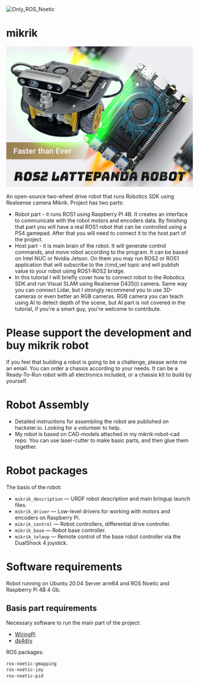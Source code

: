![Only_ROS_Noetic](https://img.shields.io/badge/ROS-Noetic-informational)

# mikrik

<img src="images/mikrik_logo_1.jpg" width="600" />

An open-source two-wheel drive robot that runs Robotics SDK using Realsense camera Mikrik.
Project has two parts:
- Robot part - it runs ROS1 using Raspberry PI 4B. It creates an interface to communicate with the robot motors and encoders data. By finishing that part you will have a real ROS1 robot that can be controlled using a PS4 gamepad. After that you will need to connect it to the host part of the project.
- Host part - it is main brain of the robot. It will generate control commands, and move robot according to the program. It can be based on Intel NUC or Nvidia Jetson. On them you may run ROS2 or ROS1 application that will subscribe to the /cmd_vel topic and will publish value to your robot using ROS1-ROS2 bridge.
- In this tutorial I will briefly cover how to connect robot to the Robotics SDK and run Visual SLAM using Realsense D435(i) camera. Same way you can connect Lidar, but I strongly recommend you to use 3D-cameras or even better an RGB cameras. RGB camera you can teach using AI to detect depth of the scene, but AI part is not covered in the tutorial, if you're a smart guy, you're welcome to contribute.

# Please support the development and buy mikrik robot

If you feel that building a robot is going to be a challenge, please write me an email. You can order a chassis according to your needs. It can be a Ready-To-Run robot with all electronics included, or a chassis kit to build by yourself.


# Robot Assembly

- Detailed instructions for assembling the robot are published on hackster.io. Looking for a volunteer to help.
- My robot is based on CAD-models attached in my mikrik-robot-cad repo. You can use laser-cutter to make basic parts,
and then glue them together.


# Robot packages

The basis of the robot:

- `mikrik_description` — URDF robot description and main bringup launch files.
- `mikrik_driver` — Low-level drivers for working with motors and encoders on Raspberry Pi.
- `mikrik_control` — Robot controllers, differential drive controller.
- `mikrik_base` — Robot base controller.
- `mikrik_teleop` — Remote control of the base robot controller via the DualShock 4 joystick.

# Software requirements

Robot running on Ubuntu 20.04 Server arm64 and ROS Noetic and Raspberry Pi 4B 4 Gb.

## Basis part requirements

Necessary software to run the main part of the project:

- [WiringPi](https://github.com/WiringPi/WiringPi)
- [ds4drv](https://github.com/naoki-mizuno/ds4drv)

ROS packages:

```bash
ros-noetic-gmapping
ros-noetic-joy
ros-noetic-pid
```